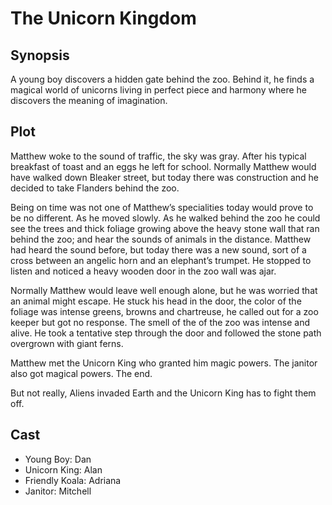 # The Unicorn Kingdom

## Synopsis

A young boy discovers a hidden gate behind the zoo.
Behind it, he finds a magical world of unicorns living in perfect piece and harmony where he discovers the meaning of imagination.

## Plot

Matthew woke to the sound of traffic, the sky was gray.
After his typical breakfast of toast and an eggs he left for school.
Normally Matthew would have walked down Bleaker street, but today there was construction and he decided to take Flanders behind the zoo.

Being on time was not one of Matthew’s specialities today would prove to be no different.
As he moved slowly.
As he walked behind the zoo he could see the trees and thick foliage growing above the heavy stone wall that ran behind the zoo; and hear the sounds of animals in the distance.
Matthew had heard the sound before, but today there was a new sound, sort of a cross between an angelic horn and an elephant’s trumpet.
He stopped to listen and noticed a heavy wooden door in the zoo wall was ajar.

Normally Matthew would leave well enough alone, but he was worried that an animal might escape.
He stuck his head in the door, the color of the foliage was intense greens, browns and chartreuse, he called out for a zoo keeper but got no response.
The smell of the of the zoo was intense and alive.
He took a tentative step through the door and followed the stone path overgrown with giant ferns.

Matthew met the Unicorn King who granted him magic powers.
The janitor also got magical powers.
The end.

But not really, Aliens invaded Earth and the Unicorn King has to fight them off.

## Cast

* Young Boy: Dan
* Unicorn King: Alan
* Friendly Koala: Adriana
* Janitor: Mitchell

